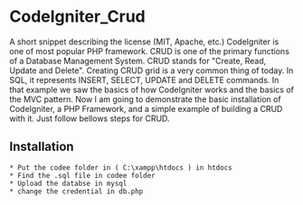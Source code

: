 # CodeIgniter_Crud

A short snippet describing the license (MIT, Apache, etc.)
CodeIgniter is one of most popular PHP framework. CRUD is one of the primary functions of a Database Management System. CRUD stands for "Create, Read, Update and Delete".  Creating CRUD grid is a very common thing of today. In SQL, it represents INSERT, SELECT, UPDATE and DELETE commands. In that example we saw the basics of how CodeIgniter works and the basics of the MVC pattern. Now I am going to demonstrate the basic installation of CodeIgniter, a PHP Framework, and a simple example of building a CRUD with it. Just follow bellows steps for CRUD.

## Installation

```
* Put the codee folder in ( C:\xampp\htdocs ) in htdocs
* Find the .sql file in codee folder
* Upload the databse in mysql
* change the credential in db.php
```
